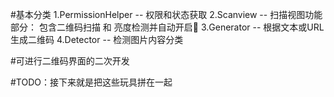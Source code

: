 #基本分类
1.PermissionHelper -- 权限和状态获取 
2.Scanview -- 扫描视图功能部分： 包含二维码扫描 和 亮度检测并自动开启🔦
3.Generator -- 根据文本或URL生成二维码
4.Detector -- 检测图片内容分类 

#可进行二维码界面的二次开发

#TODO：接下来就是把这些玩具拼在一起

